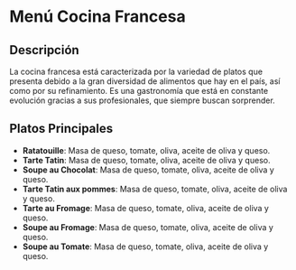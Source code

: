 # Menú Cocina Francesa

## Descripción
La cocina francesa está caracterizada por la variedad de platos que presenta debido a la gran diversidad de alimentos que hay en el país, así como por su refinamiento. Es una gastronomía que está en constante evolución gracias a sus profesionales, que siempre buscan sorprender.

## Platos Principales
- **Ratatouille**: Masa de queso, tomate, oliva, aceite de oliva y queso.
- **Tarte Tatin**: Masa de queso, tomate, oliva, aceite de oliva y queso.
- **Soupe au Chocolat**: Masa de queso, tomate, oliva, aceite de oliva y queso.
- **Tarte Tatin aux pommes**: Masa de queso, tomate, oliva, aceite de oliva y queso.
- **Tarte au Fromage**: Masa de queso, tomate, oliva, aceite de oliva y queso.
- **Soupe au Fromage**: Masa de queso, tomate, oliva, aceite de oliva y queso.
- **Soupe au Tomate**: Masa de queso, tomate, oliva, aceite de oliva y queso.